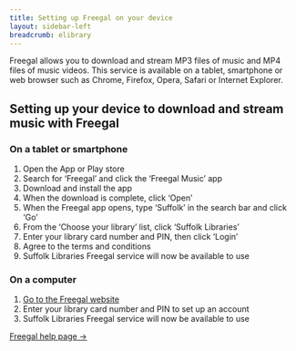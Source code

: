 ```yaml
---
title: Setting up Freegal on your device
layout: sidebar-left
breadcrumb: elibrary
---
```


<p>Freegal allows you to download and stream MP3 files of music and MP4 files of music videos. This service is available on a tablet, smartphone or web browser such as Chrome, Firefox, Opera, Safari or Internet Explorer.</p>
<h2>Setting up your device to download and stream music with Freegal</h2>
<h3>On a tablet or smartphone</h3>
<ol>
<li>Open the App or Play store</li>
<li>Search for ‘Freegal’ and click the ‘Freegal Music’ app</li>
<li>Download and install the app</li>
<li>When the download is complete, click ‘Open’</li>
<li>When the Freegal app opens, type ‘Suffolk’ in the search bar and click ‘Go’</li>
<li>From the ‘Choose your library’ list, click ‘Suffolk Libraries’</li>
<li>Enter your library&nbsp;card number and PIN, then click ‘Login’</li>
<li>Agree to the terms and conditions</li>
<li>Suffolk Libraries Freegal&nbsp;service will now be available to use</li>
</ol>
<h3>On a computer</h3>
<ol>
<li><a href="http://suffolklibraries.freegalmusic.com">Go to the Freegal website</a></li>
<li>Enter&nbsp;your library card number and PIN to set up an account</li>
<li>Suffolk Libraries Freegal&nbsp;service will now be available to use</li>
</ol>
<p><a class="pure-button pure-button-primary" href="http://suffolklibraries.freegalmusic.com/questions">Freegal help page →</a></p>
